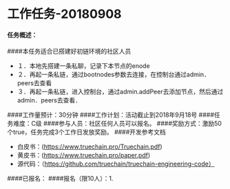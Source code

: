 工作任务-20180908
==========================================

#### 任务概述：
####本任务适合已搭建好初链环境的社区人员
* １．本地先搭建一条私聊，记录下本节点的enode
* ２．再起一条私链，通过bootnodes参数去连接，在控制台通过admin．peers去查看
* ３．再起一条私链，进入控制台，通过admin.addPeer去添加节点，然后通过admin．peers去查看．


####工作量预计：30分钟
####工作计划：活动截止到2018年9月18号
####任务难度：C级
####参与人员：社区任何人员可以报名。
####奖励方式：激励50个true，任务完成3个工作日发放奖励。
####开发参考文档
* 白皮书：(https://www.truechain.pro/Truechain.pdf)
* 黄皮书：(https://www.truechain.pro/paper.pdf)
* 源代码：（https://github.com/truechain/truechain-engineering-code）

####已报名：
####报名（限10人）：1.